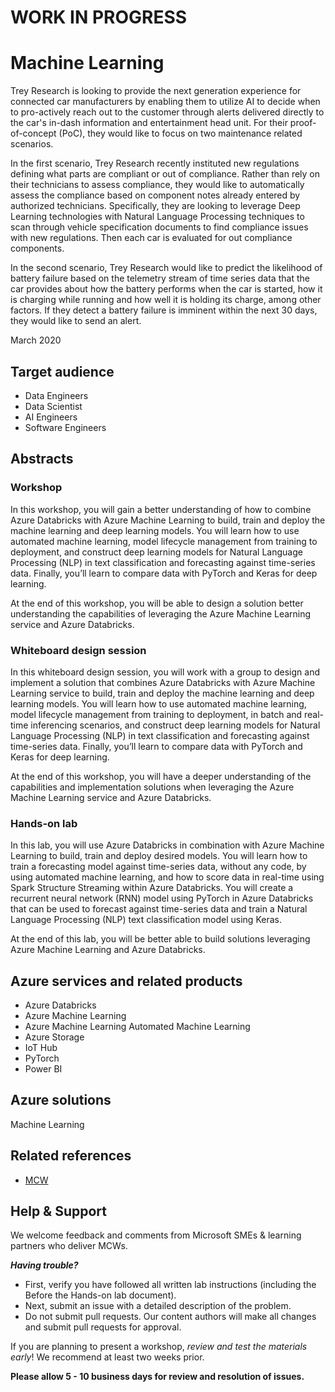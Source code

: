 # WORK IN PROGRESS

# Machine Learning

Trey Research is looking to provide the next generation experience for connected car manufacturers by enabling them to utilize AI to decide when to pro-actively reach out to the customer through alerts delivered directly to the car's in-dash information and entertainment head unit. For their proof-of-concept (PoC), they would like to focus on two maintenance related scenarios.

In the first scenario, Trey Research recently instituted new regulations defining what parts are compliant or out of compliance. Rather than rely on their technicians to assess compliance, they would like to automatically assess the compliance based on component notes already entered by authorized technicians. Specifically, they are looking to leverage Deep Learning technologies with Natural Language Processing techniques to scan through vehicle specification documents to find compliance issues with new regulations. Then each car is evaluated for out compliance components.

In the second scenario, Trey Research would like to predict the likelihood of battery failure based on the telemetry stream of time series data that the car provides about how the battery performs when the car is started, how it is charging while running and how well it is holding its charge, among other factors. If they detect a battery failure is imminent within the next 30 days, they would like to send an alert.

March 2020

## Target audience

- Data Engineers
- Data Scientist
- AI Engineers
- Software Engineers

## Abstracts

### Workshop

In this workshop, you will gain a better understanding of how to combine Azure Databricks with Azure Machine Learning to build, train and deploy the machine learning and deep learning models. You will learn how to use automated machine learning, model lifecycle management from training to deployment, and construct deep learning models for Natural Language Processing (NLP) in text classification and forecasting against time-series data.  Finally, you’ll learn to compare data with PyTorch and Keras for deep learning.

At the end of this workshop, you will be able to design a solution better understanding the capabilities of leveraging the Azure Machine Learning service and Azure Databricks.

### Whiteboard design session

In this whiteboard design session, you will work with a group to design and implement a solution that combines Azure Databricks with Azure Machine Learning service to build, train and deploy the machine learning and deep learning models. You will learn how to use automated machine learning, model lifecycle management from training to deployment, in batch and real-time inferencing scenarios, and construct deep learning models for Natural Language Processing (NLP) in text classification and forecasting against time-series data.  Finally, you’ll learn to compare data with PyTorch and Keras for deep learning.

At the end of this workshop, you will have a deeper understanding of the capabilities and implementation solutions when leveraging the Azure Machine Learning service and Azure Databricks.

### Hands-on lab

In this lab, you will use Azure Databricks in combination with Azure Machine Learning to build, train and deploy desired models. You will learn how to train a forecasting model against time-series data, without any code, by using automated machine learning, and how to score data in real-time using Spark Structure Streaming within Azure Databricks.  You will create a recurrent neural network (RNN) model using PyTorch in Azure Databricks that can be used to forecast against time-series data and train a Natural Language Processing (NLP) text classification model using Keras.

At the end of this lab, you will be better able to build solutions leveraging Azure Machine Learning and Azure Databricks.

## Azure services and related products

- Azure Databricks
- Azure Machine Learning
- Azure Machine Learning Automated Machine Learning
- Azure Storage
- IoT Hub
- PyTorch
- Power BI

## Azure solutions

Machine Learning

## Related references

- [MCW](https://github.com/Microsoft/MCW)

## Help & Support

We welcome feedback and comments from Microsoft SMEs & learning partners who deliver MCWs.  

***Having trouble?***

- First, verify you have followed all written lab instructions (including the Before the Hands-on lab document).
- Next, submit an issue with a detailed description of the problem.
- Do not submit pull requests. Our content authors will make all changes and submit pull requests for approval.  

If you are planning to present a workshop, *review and test the materials early*! We recommend at least two weeks prior.

**Please allow 5 - 10 business days for review and resolution of issues.**
